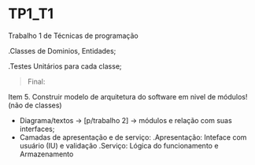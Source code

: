 # TP1_T1
 Trabalho 1 de Técnicas de programação
 
 .Classes de Dominios, Entidades;
 
 .Testes Unitários para cada classe;

>Final:

Item 5. Construir modelo de arquitetura do software em nivel de módulos! (não de classes)
- Diagrama/textos -> [p/trabalho 2] -> módulos e relação com suas interfaces;
- Camadas de apresentação e de serviço:
 .Apresentação: Inteface com usuário (IU) e validação
 .Serviço: Lógica do funcionamento e Armazenamento
